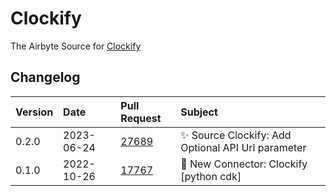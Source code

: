 # Clockify

The Airbyte Source for [Clockify](https://clockify.me)

## Changelog

| Version | Date       | Pull Request                                             | Subject                                           |
|:--------|:-----------| :------------------------------------------------------- |:--------------------------------------------------|
| 0.2.0   | 2023-06-24 | [27689](https://github.com/airbytehq/airbyte/pull/27689) | ✨ Source Clockify: Add Optional API Url parameter|
| 0.1.0   | 2022-10-26 | [17767](https://github.com/airbytehq/airbyte/pull/17767) | 🎉 New Connector: Clockify [python cdk]           |